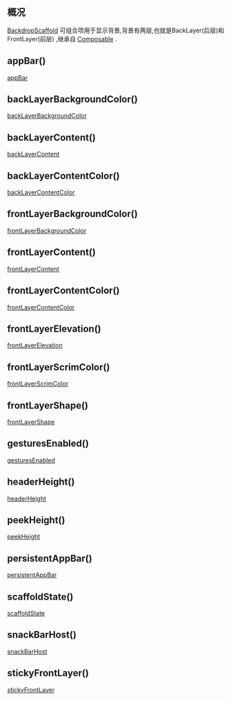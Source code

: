 ## 概况

[BackdropScaffold](/API/UI/Compose/Widget/BackdropScaffold/README.md)
可组合项用于显示背景,背景有两层,也就是BackLayer(后层)和FrontLayer(前层)
,继承自 [Composable](/API/UI/Compose/Widget/Composable/README.md) .

## appBar()

[appBar](appBar.md ":include")

## backLayerBackgroundColor()

[backLayerBackgroundColor](backLayerBackgroundColor.md ":include")

## backLayerContent()

[backLayerContent](backLayerContent.md ":include")

## backLayerContentColor()

[backLayerContentColor](backLayerContentColor.md ":include")

## frontLayerBackgroundColor()

[frontLayerBackgroundColor](frontLayerBackgroundColor.md ":include")

## frontLayerContent()

[frontLayerContent](frontLayerContent.md ":include")

## frontLayerContentColor()

[frontLayerContentColor](frontLayerContentColor.md ":include")

## frontLayerElevation()

[frontLayerElevation](frontLayerElevation.md ":include")

## frontLayerScrimColor()

[frontLayerScrimColor](frontLayerScrimColor.md ":include")

## frontLayerShape()

[frontLayerShape](frontLayerShape.md ":include")

## gesturesEnabled()

[gesturesEnabled](gesturesEnabled.md ":include")

## headerHeight()

[headerHeight](headerHeight.md ":include")

## peekHeight()

[peekHeight](peekHeight.md ":include")

## persistentAppBar()

[persistentAppBar](persistentAppBar.md ":include")

## scaffoldState()

[scaffoldState](scaffoldState.md ":include")

## snackBarHost()

[snackBarHost](snackBarHost.md ":include")

## stickyFrontLayer()

[stickyFrontLayer](stickyFrontLayer.md ":include")